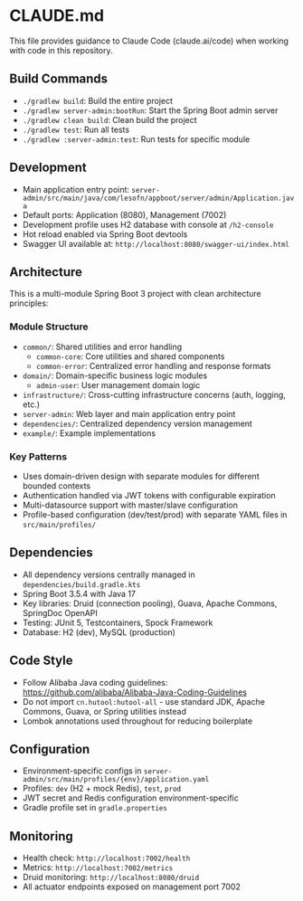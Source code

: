 # CLAUDE.md

This file provides guidance to Claude Code (claude.ai/code) when working with code in this repository.

## Build Commands

- `./gradlew build`: Build the entire project
- `./gradlew server-admin:bootRun`: Start the Spring Boot admin server
- `./gradlew clean build`: Clean build the project
- `./gradlew test`: Run all tests
- `./gradlew :server-admin:test`: Run tests for specific module

## Development

- Main application entry point: `server-admin/src/main/java/com/lesofn/appboot/server/admin/Application.java`
- Default ports: Application (8080), Management (7002)
- Development profile uses H2 database with console at `/h2-console`
- Hot reload enabled via Spring Boot devtools
- Swagger UI available at: `http://localhost:8080/swagger-ui/index.html`

## Architecture

This is a multi-module Spring Boot 3 project with clean architecture principles:

### Module Structure
- `common/`: Shared utilities and error handling
  - `common-core`: Core utilities and shared components
  - `common-error`: Centralized error handling and response formats
- `domain/`: Domain-specific business logic modules
  - `admin-user`: User management domain logic
- `infrastructure/`: Cross-cutting infrastructure concerns (auth, logging, etc.)
- `server-admin`: Web layer and main application entry point
- `dependencies/`: Centralized dependency version management
- `example/`: Example implementations

### Key Patterns
- Uses domain-driven design with separate modules for different bounded contexts
- Authentication handled via JWT tokens with configurable expiration
- Multi-datasource support with master/slave configuration
- Profile-based configuration (dev/test/prod) with separate YAML files in `src/main/profiles/`

## Dependencies

- All dependency versions centrally managed in `dependencies/build.gradle.kts`
- Spring Boot 3.5.4 with Java 17
- Key libraries: Druid (connection pooling), Guava, Apache Commons, SpringDoc OpenAPI
- Testing: JUnit 5, Testcontainers, Spock Framework
- Database: H2 (dev), MySQL (production)

## Code Style

- Follow Alibaba Java coding guidelines: https://github.com/alibaba/Alibaba-Java-Coding-Guidelines
- Do not import `cn.hutool:hutool-all` - use standard JDK, Apache Commons, Guava, or Spring utilities instead
- Lombok annotations used throughout for reducing boilerplate

## Configuration

- Environment-specific configs in `server-admin/src/main/profiles/{env}/application.yaml`
- Profiles: `dev` (H2 + mock Redis), `test`, `prod`
- JWT secret and Redis configuration environment-specific
- Gradle profile set in `gradle.properties`

## Monitoring

- Health check: `http://localhost:7002/health`
- Metrics: `http://localhost:7002/metrics`
- Druid monitoring: `http://localhost:8080/druid`
- All actuator endpoints exposed on management port 7002